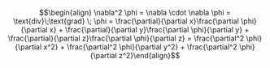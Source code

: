 $$\begin{align} \nabla^2 \phi = \nabla \cdot \nabla \phi = \text{div}\;\text{grad} \; \phi = \frac{\partial}{\partial x}\frac{\partial \phi}{\partial x} + \frac{\partial}{\partial y}\frac{\partial \phi}{\partial y} + \frac{\partial}{\partial z}\frac{\partial \phi}{\partial z} = \frac{\partial^2 \phi}{\partial x^2} + \frac{\partial^2 \phi}{\partial y^2} + \frac{\partial^2 \phi}{\partial z^2}\end{align}$$